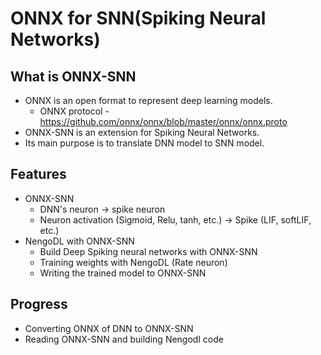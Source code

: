 # ONNX for SNN(Spiking Neural Networks)

## What is ONNX-SNN
* ONNX is an open format to represent deep learning models.
   * ONNX protocol - https://github.com/onnx/onnx/blob/master/onnx/onnx.proto
* ONNX-SNN is an extension for Spiking Neural Networks.
* Its main purpose is to translate DNN model to SNN model.

## Features
* ONNX-SNN
    * DNN's neuron -> spike neuron
    * Neuron activation (Sigmoid, Relu, tanh, etc.) -> Spike (LIF, softLIF, etc.)
* NengoDL with ONNX-SNN
    * Build Deep Spiking neural networks with ONNX-SNN
    * Training weights with NengoDL (Rate neuron)
    * Writing the trained model to ONNX-SNN

## Progress
* Converting ONNX of DNN to ONNX-SNN
* Reading ONNX-SNN and building Nengodl code
